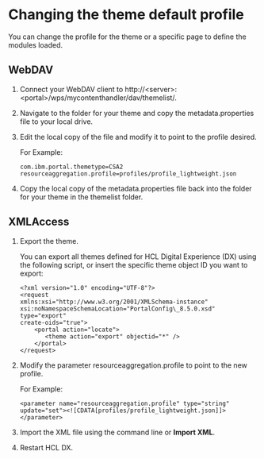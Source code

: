 # Changing the theme default profile

You can change the profile for the theme or a specific page to define the modules loaded.


## WebDAV

1.  Connect your WebDAV client to http://<server\>:<portal\>/wps/mycontenthandler/dav/themelist/.

2.  Navigate to the folder for your theme and copy the metadata.properties file to your local drive.

3.  Edit the local copy of the file and modify it to point to the profile desired.

    For Example:

    ```
    com.ibm.portal.themetype=CSA2
    resourceaggregation.profile=profiles/profile_lightweight.json
    
    ```

4.  Copy the local copy of the metadata.properties file back into the folder for your theme in the themelist folder.


## XMLAccess

1.  Export the theme.

    You can export all themes defined for HCL Digital Experience (DX) using the following script, or insert the specific theme object ID you want to export:

    ```
    <?xml version="1.0" encoding="UTF-8"?>
    <request
    xmlns:xsi="http://www.w3.org/2001/XMLSchema-instance"
    xsi:noNamespaceSchemaLocation="PortalConfig\_8.5.0.xsd" type="export"
    create-oids="true">
        <portal action="locate">
           <theme action="export" objectid="*" />
        </portal>
    </request>
    ```

2.  Modify the parameter resourceaggregation.profile to point to the new profile.

    For Example:

    ```
    <parameter name="resourceaggregation.profile" type="string" update="set"><![CDATA[profiles/profile_lightweight.json]]></parameter>
    ```

3.  Import the XML file using the command line or **Import XML**.

4.  Restart HCL DX.
